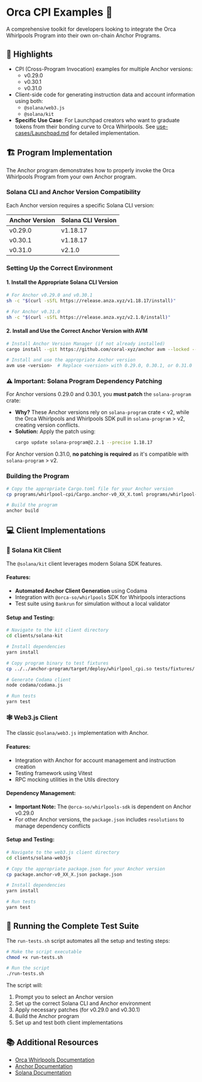 # Orca CPI Examples 🌊

A comprehensive toolkit for developers looking to integrate the Orca Whirlpools Program into their own on-chain Anchor Programs.

## 🌟 Highlights

- CPI (Cross-Program Invocation) examples for multiple Anchor versions:
  - v0.29.0
  - v0.30.1
  - v0.31.0
- Client-side code for generating instruction data and account information using both:
  - `@solana/web3.js`
  - `@solana/kit`
- **Specific Use Case**: For Launchpad creators who want to graduate tokens from their bonding curve to Orca Whirlpools. See [use-cases/Launchpad.md](./use-cases/Launchpad.md) for detailed implementation.

## 🏗️ Program Implementation

The Anchor program demonstrates how to properly invoke the Orca Whirlpools Program from your own Anchor program.

### Solana CLI and Anchor Version Compatibility

Each Anchor version requires a specific Solana CLI version:

| Anchor Version | Solana CLI Version |
| -------------- | ------------------ |
| v0.29.0        | v1.18.17           |
| v0.30.1        | v1.18.17           |
| v0.31.0        | v2.1.0             |

### Setting Up the Correct Environment

#### 1. Install the Appropriate Solana CLI Version

```bash
# For Anchor v0.29.0 and v0.30.1
sh -c "$(curl -sSfL https://release.anza.xyz/v1.18.17/install)"

# For Anchor v0.31.0
sh -c "$(curl -sSfL https://release.anza.xyz/v2.1.0/install)"
```

#### 2. Install and Use the Correct Anchor Version with AVM

```bash
# Install Anchor Version Manager (if not already installed)
cargo install --git https://github.com/coral-xyz/anchor avm --locked --force

# Install and use the appropriate Anchor version
avm use <version>  # Replace <version> with 0.29.0, 0.30.1, or 0.31.0
```

### ⚠️ Important: Solana Program Dependency Patching

For Anchor versions 0.29.0 and 0.30.1, you **must patch** the `solana-program` crate:

- **Why?** These Anchor versions rely on `solana-program` crate < v2, while the Orca Whirlpools and Whirlpools SDK pull in `solana-program` > v2, creating version conflicts.
- **Solution:** Apply the patch using:
  ```bash
  cargo update solana-program@2.2.1 --precise 1.18.17
  ```

For Anchor version 0.31.0, **no patching is required** as it's compatible with `solana-program` > v2.

### Building the Program

```bash
# Copy the appropriate Cargo.toml file for your Anchor version
cp programs/whirlpool-cpi/Cargo.anchor-v0_XX_X.toml programs/whirlpool-cpi/Cargo.toml

# Build the program
anchor build
```

## 💻 Client Implementations

### 🧰 Solana Kit Client

The `@solana/kit` client leverages modern Solana SDK features.

#### Features:

- **Automated Anchor Client Generation** using Codama
- Integration with `@orca-so/whirlpools` SDK for Whirlpools interactions
- Test suite using `Bankrun` for simulation without a local validator

#### Setup and Testing:

```bash
# Navigate to the kit client directory
cd clients/solana-kit

# Install dependencies
yarn install

# Copy program binary to test fixtures
cp ../../anchor-program/target/deploy/whirlpool_cpi.so tests/fixtures/

# Generate Codama client
node codama/codama.js

# Run tests
yarn test
```

### 🕸️ Web3.js Client

The classic `@solana/web3.js` implementation with Anchor.

#### Features:

- Integration with Anchor for account management and instruction creation
- Testing framework using Vitest
- RPC mocking utilities in the Utils directory

#### Dependency Management:

- **Important Note:** The `@orca-so/whirlpools-sdk` is dependent on Anchor v0.29.0
- For other Anchor versions, the `package.json` includes `resolutions` to manage dependency conflicts

#### Setup and Testing:

```bash
# Navigate to the web3.js client directory
cd clients/solana-web3js

# Copy the appropriate package.json for your Anchor version
cp package.anchor-v0_XX_X.json package.json

# Install dependencies
yarn install

# Run tests
yarn test
```

## 🚀 Running the Complete Test Suite

The `run-tests.sh` script automates all the setup and testing steps:

```bash
# Make the script executable
chmod +x run-tests.sh

# Run the script
./run-tests.sh
```

The script will:

1. Prompt you to select an Anchor version
2. Set up the correct Solana CLI and Anchor environment
3. Apply necessary patches (for v0.29.0 and v0.30.1)
4. Build the Anchor program
5. Set up and test both client implementations

## 📚 Additional Resources

- [Orca Whirlpools Documentation](https://dev.orca.so/)
- [Anchor Documentation](https://www.anchor-lang.com/)
- [Solana Documentation](https://docs.solana.com/)
